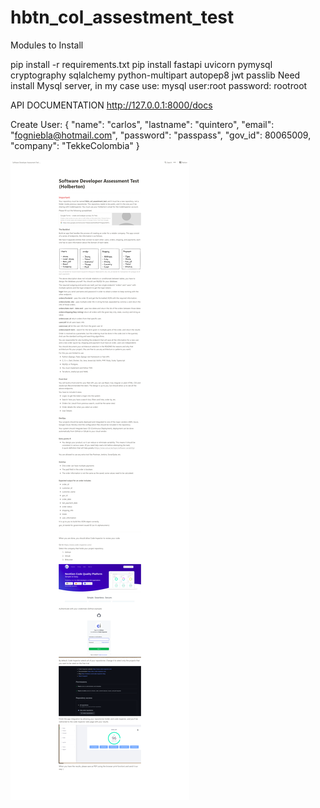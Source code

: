 # hbtn_col_assestment_test



Modules to Install

pip install -r requirements.txt
pip install fastapi uvicorn pymysql cryptography sqlalchemy python-multipart autopep8 jwt passlib
Need install Mysql server, in my case use: mysql user:root  password: rootroot



API DOCUMENTATION
http://127.0.0.1:8000/docs

Create User:
{
  "name": "carlos",
  "lastname": "quintero",
  "email": "fogniebla@hotmail.com",
  "password": "passpass",
  "gov_id": 80065009,
  "company": "TekkeColombia"
}

![](instruccionesreto.png)
